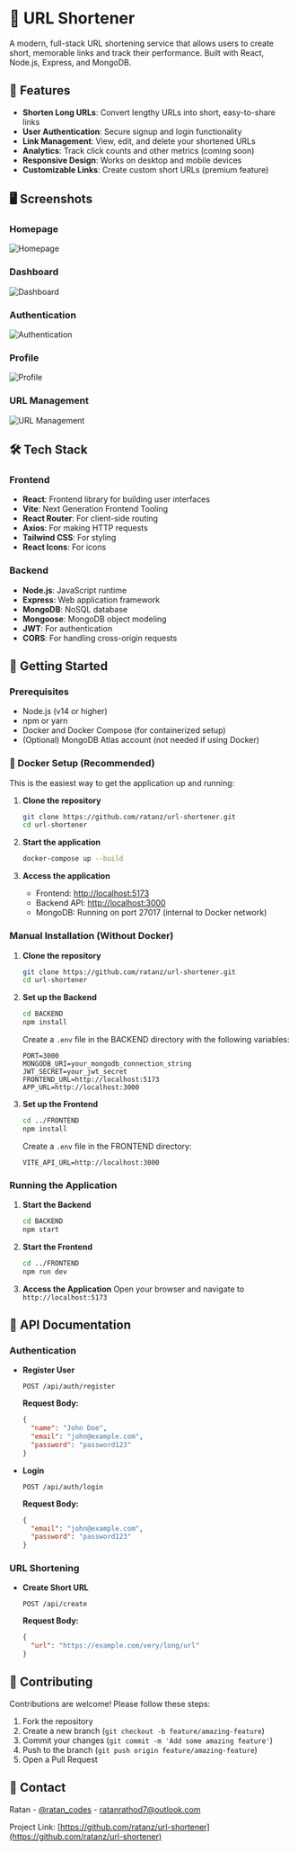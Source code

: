 # 🔗 URL Shortener

A modern, full-stack URL shortening service that allows users to create short, memorable links and track their performance. Built with React, Node.js, Express, and MongoDB.

## 🚀 Features

- **Shorten Long URLs**: Convert lengthy URLs into short, easy-to-share links
- **User Authentication**: Secure signup and login functionality
- **Link Management**: View, edit, and delete your shortened URLs
- **Analytics**: Track click counts and other metrics (coming soon)
- **Responsive Design**: Works on desktop and mobile devices
- **Customizable Links**: Create custom short URLs (premium feature)


## 🖥️ Screenshots

### Homepage

![Homepage](./FRONTEND/public/images/Screenshot%20(983).png)

### Dashboard

![Dashboard](./FRONTEND/public/images/Screenshot%20(984).png)

### Authentication

![Authentication](./FRONTEND/public/images/Screenshot%20(985).png)

### Profile

![Profile](./FRONTEND/public/images/Screenshot%20(987).png)

### URL Management

![URL Management](./FRONTEND/public/images/Screenshot%20(988).png)

## 🛠️ Tech Stack

### Frontend

- **React**: Frontend library for building user interfaces
- **Vite**: Next Generation Frontend Tooling
- **React Router**: For client-side routing
- **Axios**: For making HTTP requests
- **Tailwind CSS**: For styling
- **React Icons**: For icons

### Backend

- **Node.js**: JavaScript runtime
- **Express**: Web application framework
- **MongoDB**: NoSQL database
- **Mongoose**: MongoDB object modeling
- **JWT**: For authentication
- **CORS**: For handling cross-origin requests


## 🚀 Getting Started

### Prerequisites

- Node.js (v14 or higher)
- npm or yarn
- Docker and Docker Compose (for containerized setup)
- (Optional) MongoDB Atlas account (not needed if using Docker)

### 🐳 Docker Setup (Recommended)

This is the easiest way to get the application up and running:

1. **Clone the repository**
   ```bash
   git clone https://github.com/ratanz/url-shortener.git
   cd url-shortener
   ```

2. **Start the application**
   ```bash
   docker-compose up --build
   ```

3. **Access the application**
   - Frontend: [http://localhost:5173](http://localhost:5173)
   - Backend API: [http://localhost:3000](http://localhost:3000)
   - MongoDB: Running on port 27017 (internal to Docker network)

### Manual Installation (Without Docker)

1. **Clone the repository**
   ```bash
   git clone https://github.com/ratanz/url-shortener.git
   cd url-shortener
   ```

2. **Set up the Backend**
   ```bash
   cd BACKEND
   npm install
   ```
   
   Create a `.env` file in the BACKEND directory with the following variables:
   ```env
   PORT=3000
   MONGODB_URI=your_mongodb_connection_string
   JWT_SECRET=your_jwt_secret
   FRONTEND_URL=http://localhost:5173
   APP_URL=http://localhost:3000
   ```

3. **Set up the Frontend**
   ```bash
   cd ../FRONTEND
   npm install
   ```
   
   Create a `.env` file in the FRONTEND directory:
   ```env
   VITE_API_URL=http://localhost:3000
   ```

### Running the Application

1. **Start the Backend**
   ```bash
   cd BACKEND
   npm start
   ```

2. **Start the Frontend**
   ```bash
   cd ../FRONTEND
   npm run dev
   ```

3. **Access the Application**
   Open your browser and navigate to `http://localhost:5173`

## 📝 API Documentation

### Authentication

- **Register User**
  ```
  POST /api/auth/register
  ```
  
  **Request Body:**
  ```json
  {
    "name": "John Doe",
    "email": "john@example.com",
    "password": "password123"
  }
  ```

- **Login**
  ```
  POST /api/auth/login
  ```
  
  **Request Body:**
  ```json
  {
    "email": "john@example.com",
    "password": "password123"
  }
  ```

### URL Shortening

- **Create Short URL**
  ```
  POST /api/create
  ```
  
  **Request Body:**
  ```json
  {
    "url": "https://example.com/very/long/url"
  }
  ```

## 🤝 Contributing

Contributions are welcome! Please follow these steps:

1. Fork the repository
2. Create a new branch (`git checkout -b feature/amazing-feature`)
3. Commit your changes (`git commit -m 'Add some amazing feature'`)
4. Push to the branch (`git push origin feature/amazing-feature`)
5. Open a Pull Request


## 📧 Contact

Ratan - [@ratan_codes](https://twitter.com/ratan_codes) - ratanrathod7@outlook.com

Project Link: [https://github.com/ratanz/url-shortener](https://github.com/ratanz/url-shortener)
